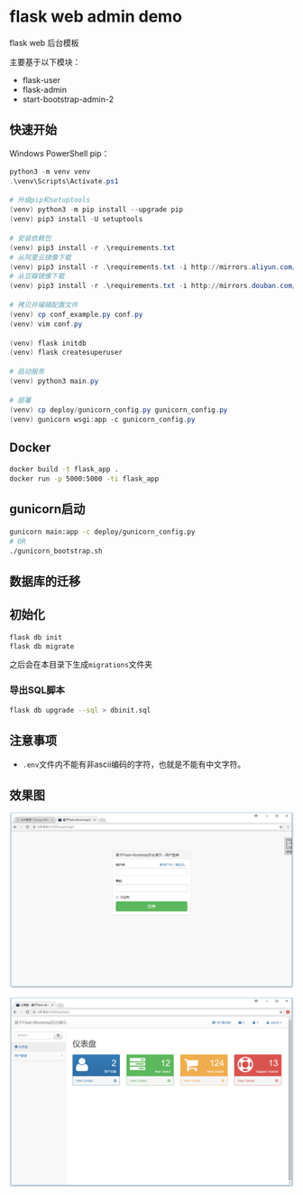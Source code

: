 # flask web admin demo

flask web 后台模板

主要基于以下模块：

- flask-user
- flask-admin
- start-bootstrap-admin-2

## 快速开始

Windows PowerShell pip：

```PowerShell
python3 -m venv venv
.\venv\Scripts\Activate.ps1

# 升级pip和setuptools
(venv) python3 -m pip install --upgrade pip
(venv) pip3 install -U setuptools

# 安装依赖包
(venv) pip3 install -r .\requirements.txt
# 从阿里云镜像下载
(venv) pip3 install -r .\requirements.txt -i http://mirrors.aliyun.com/pypi/simple/ --trusted-host mirrors.aliyun.com
# 从豆瓣镜像下载
(venv) pip3 install -r .\requirements.txt -i http://mirrors.douban.com/pypi/simple/ --trusted-host mirrors.douban.com

# 拷贝并编辑配置文件
(venv) cp conf_example.py conf.py
(venv) vim conf.py

(venv) flask initdb
(venv) flask createsuperuser

# 启动服务
(venv) python3 main.py

# 部署
(venv) cp deploy/gunicorn_config.py gunicorn_config.py
(venv) gunicorn wsgi:app -c gunicorn_config.py
```

## Docker

```bash
docker build -t flask_app .
docker run -p 5000:5000 -ti flask_app 
```

## gunicorn启动

```bash
gunicorn main:app -c deploy/gunicorn_config.py
# OR
./gunicorn_bootstrap.sh
```

## 数据库的迁移

## 初始化

```
flask db init
flask db migrate
```

之后会在本目录下生成`migrations`文件夹

### 导出SQL脚本

```bash
flask db upgrade --sql > dbinit.sql
```

## 注意事项

- `.env`文件内不能有非ascii编码的字符，也就是不能有中文字符。

## 效果图

![login](screenshot/login.png)

![admin](screenshot/admin.png)
